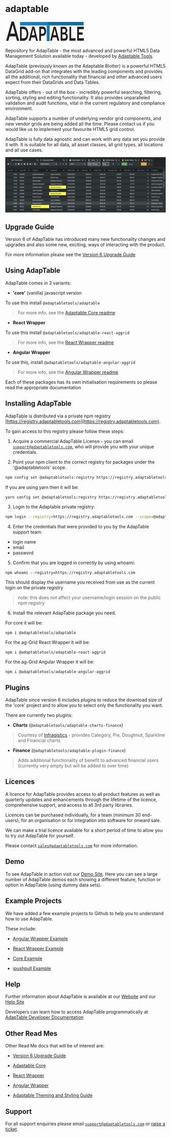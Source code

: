  # adaptable

<img src="./images/adaptablelogo.png"  width="250" height="69">

Repository for AdapTable - the most advanced and powerful HTML5 Data Management Solution available today - developed by [Adaptable Tools](www.adaptabletools.com).

AdapTable (previously known as the Adaptable Blotter) is a powerful HTML5 DataGrid add-on that integrates with the leading  components and provides all the additional, rich functionality that financial and other advanced users expect from their DataGrids and Data Tables.

AdapTable offers - out of the box - incredibly powerful searching, filtering, sorting, styling and editing functionality. It also provides unparalleled validation and audit functions, vital in the current regulatory and compliance environment. 

AdapTable supports a number of underlying vendor grid components, and new vendor grids are being added all the time.  Please contact us if you would like us to implement your favourite HTML5 grid control.

AdapTable is fully data agnostic and can work with any data set you provide it with. It is suitable for all data, all asset classes, all grid types, all locations and all use cases.


![AdapTable image](./images/adaptable.png)

## Upgrade Guide

Version 6 of AdapTable has introduced many new functionality changes and upgrades and also some new, exciting, ways of interacting with the product.  

For more information please see the [Version 6 Upgrade Guide](./packages/adaptable/upgrade-guide.md)

## Using AdapTable

AdapTable comes in 3 variants:
 
  * **'core'** (vanilla) javascript version
  
  To use this install `@adaptabletools/adaptable` 
  
  > For more info, see the [Adaptable Core readme](./packages/adaptable/README.md)
  
  * **React Wrapper**
  
  To use this install `@adaptabletools/adaptable-react-aggrid`
  
  > For more info, see the [React Wrapper readme](./packages/adaptable-react-aggrid/README.md)
  
  * **Angular Wrapper**
  
  To use this, install `@adaptabletools/adaptable-angular-aggrid`
  
  > For more info, see the [Angular Wrapper readme](./packages/adaptable-ng-aggrid/README.md)
  
  Each of these packages has its own initialisation requirements so please read the appropriate documentation

## Installing AdapTable

AdapTable is distributed via a private npm registry [https://registry.adaptabletools.com](https://registry.adaptabletools.com).

To gain access to this registry please follow these steps:

1. Acquire a commercial AdapTable License - you can email [`support@adaptabletools.com`](mailto:support@adaptabletools.com), who will provide you with your unique credentials.

2. Point your npm client to the correct registry for packages under the '@adaptabletools' scope.

```sh
npm config set @adaptabletools:registry https://registry.adaptabletools.com

```
If you are using yarn then it will be:
```sh
yarn config set @adaptabletools:registry https://registry.adaptabletools.com
```

3. Login to the Adaptable private registry:

```sh
npm login --registry=https://registry.adaptabletools.com --scope=@adaptabletools
```

4. Enter the credentials that were provided to you by the AdapTable support team:

  * login name
  * email
  * password

5. Confirm that you are logged in correctly by using whoami:

```
npm whoami --registry=https://registry.adaptabletools.com
```

This should display the username you received from use as the current login on the private registry

> note: this does not affect your username/login session on the public npm registry

6.  Install the relevant AdapTable package you need.

For core it will be:

```
npm i @adaptabletools/adaptable
```

For the ag-Grid React Wrapper it will be:

```
npm i @adaptabletools/adaptable-react-aggrid
```

For the ag-Grid Angular Wrapper it will be:

```
npm i @adaptabletools/adaptable-angular-aggrid
```

## Plugins
AdapTable since version 6 includes plugins to reduce the download size of the 'core' project and to allow you to select only the functionality you want.  

There are currently two plugins:

- **Charts** (`@adaptabletools/adaptable-charts-finance`)

> Courtesy of [Infragistics](https://www.infragistics.com/products/ignite-ui-react) - provides Category, Pie, Doughnut, Sparkline and Financial charts.  

- **Finance** (`@adaptabletools/adaptable-plugin-finance`)

> Adds additional functionality of benefit to advanced financial users (currently very empty but will be added to over time)


## Licences
A licence for AdapTable provides access to all product features as well as quarterly updates and enhancements through the lifetime of the licence, comprehensive support, and access to all 3rd party libraries.

Licences can be purchased individually, for a team (minimum 30 end-users), for an organisation or for integration into software for onward sale.

We can make a trial licence available for a short period of time to allow you to try out AdapTable for yourself.

Please contact [`sales@adaptabletools.com`](mailto:sales@adaptabletools.com) for more information.

## Demo

To see AdapTable in action visit our [Demo Site](https://demo.adaptabletools.com).  Here you can see a large number of AdapTable demos each showing a different feature, function or option in AdapTable (using dummy data sets).

 ## Example Projects

We have added a few example projects to Github to help you to understand how to use AdapTable.

These include:
* [Angular Wrapper Example](https://github.com/AdaptableTools/example-adaptable-angular-aggrid)
 
* [React Wrapper Example](https://github.com/AdaptableTools/example-adaptable-angular-aggrid)
  
* [Core Example](https://github.com/AdaptableTools/example-adaptable-with-parceljs)
   
* [ipushpull Example](https://github.com/AdaptableTools/example-adaptable-ipushpull-integration)
 
 
## Help

Further information about AdapTable is available at our [Website](www.adaptabletools.com) and our [Help Site](https://adaptabletools.zendesk.com/hc/en-us)

Developers can learn how to access AdapTable programmatically at [AdapTable Developer Documentation](https://api.adaptabletools.com) 

## Other Read Mes

Other Read Me docs that will be of interest are:

 - [Version 6 Upgrade Guide](./packages/adaptable/upgrade-guide.md)

 - [Adaptable Core](./packages/adaptable/README.md)

 - [React Wrapper](./packages/adaptable-react-aggrid/README.md)
  
 - [Angular Wrapper](./packages/adaptable-ng-aggrid/README.md)
 
 - [Adaptable Theming and Styling Guide](./packages/adaptable/adaptable-theming-guide.md)

## Support

For all support enquiries please email [`support@adaptabletools.com`](mailto:support@adaptabletools.com) or [raise a ticket](https://adaptabletools.zendesk.com/hc/en-us/requests/new).
